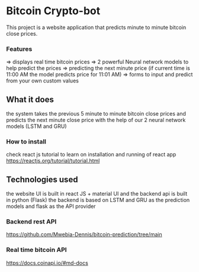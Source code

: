 # Bitcoin Crypto-bot

This project is a website application that predicts minute to minute bitcoin close prices.

### Features

=> displays real time bitcoin prices
=> 2 powerful Neural network models to help predict the prices
=> predicting the next minute price (if current time is 11:00 AM the model predicts price for 11:01 AM)
=> forms to input and predict from your own custom values

## What it does

the system takes the previous 5 minute to minute bitcoin close prices and predicts the next minute close price with the help of our 2 neural network models (LSTM and GRU) 

### How to install
check react js tutorial to learn on installation and running of react app https://reactjs.org/tutorial/tutorial.html

## Technologies used

the website UI is built in react JS + material UI and the backend api is built in python (Flask)
the backend is based on LSTM and GRU as the prediction models and flask as the API provider

### Backend rest API

https://github.com/Mwebia-Dennis/bitcoin-prediction/tree/main

### Real time bitcoin API

https://docs.coinapi.io/#md-docs
